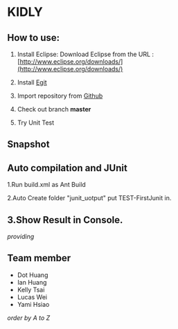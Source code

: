KIDLY
=====

<HW1> How to use:
-----

1. Install Eclipse:
    Download Eclipse from the URL :  [http://www.eclipse.org/downloads/](http://www.eclipse.org/downloads/)

2. Install [Egit](http://www.eclipse.org/egit/)

3. Import repository from [Github](https://github.com/KIDLY/KIDLY)

4. Check out branch **master**

5. Try Unit Test

Snapshot
-----

<HW3> Auto compilation and JUnit
-----
1.Run build.xml as Ant Build

2.Auto Create folder "junit_uotput" put TEST-FirstJunit in.

3.Show Result in Console.
-----

*providing*

Team member
-----

+ Dot Huang
+ Ian Huang
+ Kelly Tsai
+ Lucas Wei
+ Yami Hsiao

*order by A to Z*
